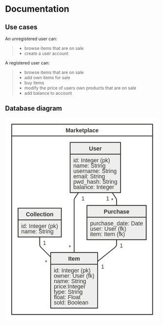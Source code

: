 # Documentation

## Use cases

An unregistered user can:
> * browse items that are on sale
> * create a user account

A registered user can:
> * browse items that are on sale
> * add own items for sale
> * buy items
> * modify the price of users own products that are on sale
> * add balance to account

## Database diagram
![diagram](diagram1.png)